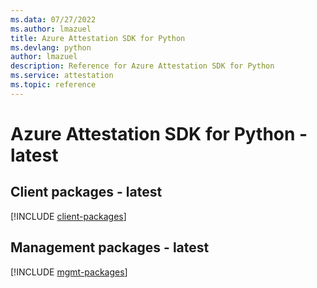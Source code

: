 ```yaml
---
ms.data: 07/27/2022
ms.author: lmazuel
title: Azure Attestation SDK for Python
ms.devlang: python
author: lmazuel
description: Reference for Azure Attestation SDK for Python
ms.service: attestation
ms.topic: reference
---
```

# Azure Attestation SDK for Python - latest

## Client packages - latest
[!INCLUDE [client-packages](attestation-client-index.md)]
## Management packages - latest
[!INCLUDE [mgmt-packages](attestation-mgmt-index.md)]